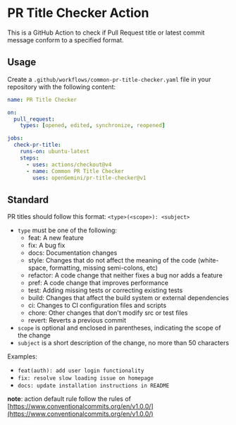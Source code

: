 # PR Title Checker Action

This is a GitHub Action to check if Pull Request title or latest commit message conform to a specified format.

## Usage

Create a `.github/workflows/common-pr-title-checker.yaml` file in your repository with the following content:

```yaml
name: PR Title Checker

on:
  pull_request:
    types: [opened, edited, synchronize, reopened]

jobs:
  check-pr-title:
    runs-on: ubuntu-latest
    steps:
      - uses: actions/checkout@v4
      - name: Common PR Title Checker
        uses: openGemini/pr-title-checker@v1
```

## Standard

PR titles should follow this format: `<type>(<scope>): <subject>`

- `type` must be one of the following:
  - feat: A new feature
  - fix: A bug fix
  - docs: Documentation changes
  - style: Changes that do not affect the meaning of the code (white-space, formatting, missing semi-colons, etc)
  - refactor: A code change that neither fixes a bug nor adds a feature
  - pref: A code change that improves performance
  - test: Adding missing tests or correcting existing tests
  - build: Changes that affect the build system or external dependencies
  - ci: Changes to CI configuration files and scripts
  - chore: Other changes that don't modify src or test files
  - revert: Reverts a previous commit
- `scope` is optional and enclosed in parentheses, indicating the scope of the change
- `subject` is a short description of the change, no more than 50 characters

Examples:
- `feat(auth): add user login functionality`
- `fix: resolve slow loading issue on homepage`
- `docs: update installation instructions in README`

**note**: action default rule follow the rules of [https://www.conventionalcommits.org/en/v1.0.0/](https://www.conventionalcommits.org/en/v1.0.0/)